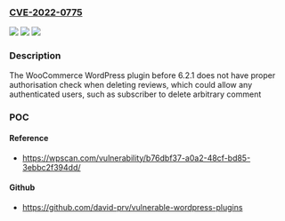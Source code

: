 ### [CVE-2022-0775](https://cve.mitre.org/cgi-bin/cvename.cgi?name=CVE-2022-0775)
![](https://img.shields.io/static/v1?label=Product&message=WooCommerce&color=blue)
![](https://img.shields.io/static/v1?label=Version&message=0%3C%206.2.1%20&color=brighgreen)
![](https://img.shields.io/static/v1?label=Vulnerability&message=CWE-863%20Incorrect%20Authorization&color=brighgreen)

### Description

The WooCommerce WordPress plugin before 6.2.1 does not have proper authorisation check when deleting reviews, which could allow any authenticated users, such as subscriber to delete arbitrary comment

### POC

#### Reference
- https://wpscan.com/vulnerability/b76dbf37-a0a2-48cf-bd85-3ebbc2f394dd/

#### Github
- https://github.com/david-prv/vulnerable-wordpress-plugins

